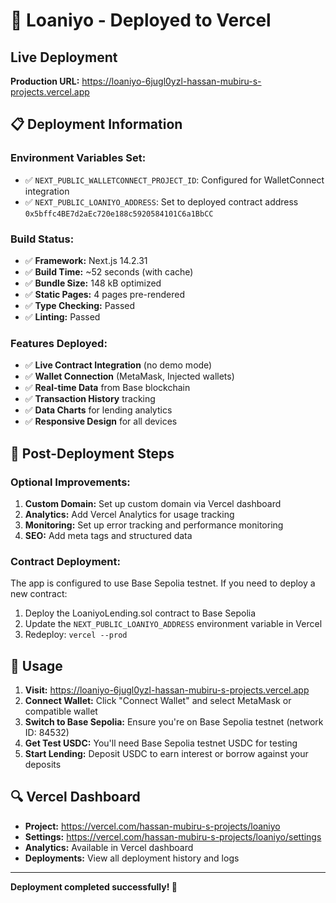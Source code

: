 # 🚀 Loaniyo - Deployed to Vercel

## Live Deployment

**Production URL:** https://loaniyo-6jugl0yzl-hassan-mubiru-s-projects.vercel.app

## 📋 Deployment Information

### Environment Variables Set:
- ✅ `NEXT_PUBLIC_WALLETCONNECT_PROJECT_ID`: Configured for WalletConnect integration
- ✅ `NEXT_PUBLIC_LOANIYO_ADDRESS`: Set to deployed contract address `0x5bffc4BE7d2aEc720e188c5920584101C6a1BbCC`

### Build Status:
- ✅ **Framework:** Next.js 14.2.31
- ✅ **Build Time:** ~52 seconds (with cache)
- ✅ **Bundle Size:** 148 kB optimized
- ✅ **Static Pages:** 4 pages pre-rendered
- ✅ **Type Checking:** Passed
- ✅ **Linting:** Passed

### Features Deployed:
- ✅ **Live Contract Integration** (no demo mode)
- ✅ **Wallet Connection** (MetaMask, Injected wallets)
- ✅ **Real-time Data** from Base blockchain
- ✅ **Transaction History** tracking
- ✅ **Data Charts** for lending analytics
- ✅ **Responsive Design** for all devices

## 🔧 Post-Deployment Steps

### Optional Improvements:
1. **Custom Domain:** Set up custom domain via Vercel dashboard
2. **Analytics:** Add Vercel Analytics for usage tracking
3. **Monitoring:** Set up error tracking and performance monitoring
4. **SEO:** Add meta tags and structured data

### Contract Deployment:
The app is configured to use Base Sepolia testnet. 
If you need to deploy a new contract:
1. Deploy the LoaniyoLending.sol contract to Base Sepolia
2. Update the `NEXT_PUBLIC_LOANIYO_ADDRESS` environment variable in Vercel
3. Redeploy: `vercel --prod`

## 📱 Usage

1. **Visit:** https://loaniyo-6jugl0yzl-hassan-mubiru-s-projects.vercel.app
2. **Connect Wallet:** Click "Connect Wallet" and select MetaMask or compatible wallet
3. **Switch to Base Sepolia:** Ensure you're on Base Sepolia testnet (network ID: 84532)
4. **Get Test USDC:** You'll need Base Sepolia testnet USDC for testing
5. **Start Lending:** Deposit USDC to earn interest or borrow against your deposits

## 🔍 Vercel Dashboard

- **Project:** https://vercel.com/hassan-mubiru-s-projects/loaniyo
- **Settings:** https://vercel.com/hassan-mubiru-s-projects/loaniyo/settings
- **Analytics:** Available in Vercel dashboard
- **Deployments:** View all deployment history and logs

---

**Deployment completed successfully! 🎉**

